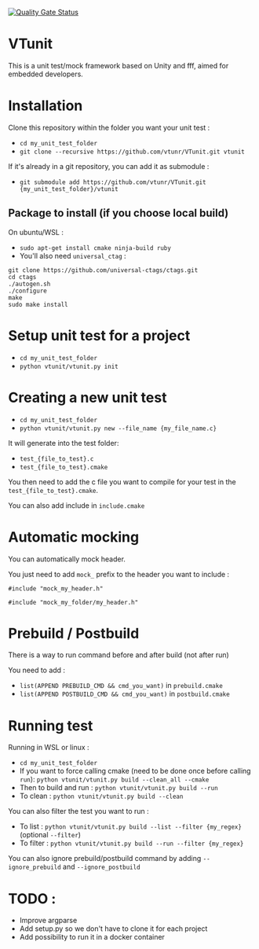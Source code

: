 [![Quality Gate Status](https://sonarcloud.io/api/project_badges/measure?project=vtunr_VTunit&metric=alert_status)](https://sonarcloud.io/dashboard?id=vtunr_VTunit)

# VTunit

This is a unit test/mock framework based on Unity and fff, aimed for embedded developers.

# Installation 

Clone this repository within the folder you want your unit test :

* `cd my_unit_test_folder`
* `git clone --recursive https://github.com/vtunr/VTunit.git vtunit`

If it's already in a git repository, you can add it as submodule :
* `git submodule add https://github.com/vtunr/VTunit.git {my_unit_test_folder}/vtunit`

## Package to install (if you choose local build)

On ubuntu/WSL :

* `sudo apt-get install cmake ninja-build ruby`
* You'll also need `universal_ctag` :
```
git clone https://github.com/universal-ctags/ctags.git
cd ctags
./autogen.sh 
./configure
make
sudo make install
``` 

# Setup unit test for a project

* `cd my_unit_test_folder`
* `python vtunit/vtunit.py init`

# Creating a new unit test

* `cd my_unit_test_folder`
* `python vtunit/vtunit.py new --file_name {my_file_name.c}`

It will generate into the test folder:
* `test_{file_to_test}.c`
* `test_{file_to_test}.cmake`

You then need to add the c file you want to compile for your test in the `test_{file_to_test}.cmake`.

You can also add include in `include.cmake`

# Automatic mocking

You can automatically mock header.

You just need to add `mock_` prefix to the header you want to include :

`#include "mock_my_header.h"`

`#include "mock_my_folder/my_header.h"`

# Prebuild / Postbuild

There is a way to run command before and after build (not after run)

You need to add :

* `list(APPEND PREBUILD_CMD && cmd_you_want)` in `prebuild.cmake`
* `list(APPEND POSTBUILD_CMD && cmd_you_want)` in `postbuild.cmake`

# Running test

Running in WSL or linux : 

* `cd my_unit_test_folder`
* If you want to force calling cmake (need to be done once before calling `run`): `python vtunit/vtunit.py build --clean_all --cmake`
* Then to build and run : `python vtunit/vtunit.py build --run`
* To clean : `python vtunit/vtunit.py build --clean`

You can also filter the test you want to run :

* To list : `python vtunit/vtunit.py build --list --filter {my_regex}` (optional `--filter`)
* To filter : `python vtunit/vtunit.py build --run --filter {my_regex}`

You can also ignore prebuild/postbuild command by adding `--ignore_prebuild` and `--ignore_postbuild`

# TODO :

* Improve argparse
* Add setup.py so we don't have to clone it for each project
* Add possibility to run it in a docker container


